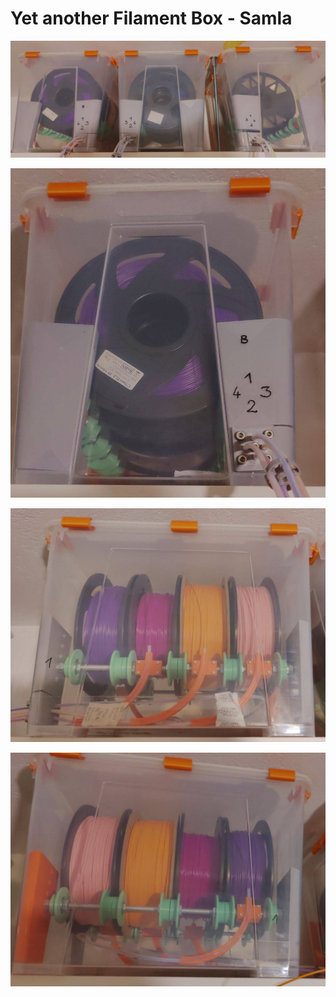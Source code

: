 # Yet another Filament Box - Samla


![three boxes](./img/00.jpeg)

![one box](./img/01.jpeg)

![right side](./img/02.jpeg)

![left side](./img/03.jpeg)
